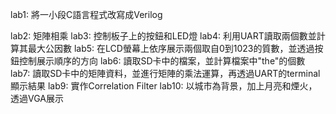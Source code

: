 lab1: 將一小段C語言程式改寫成Verilog

lab2: 矩陣相乘
lab3: 控制板子上的按鈕和LED燈
lab4: 利用UART讀取兩個數並計算其最大公因數
lab5: 在LCD螢幕上依序展示兩個取自0到1023的質數，並透過按鈕控制展示順序的方向
lab6: 讀取SD卡中的檔案，並計算檔案中"the"的個數
lab7: 讀取SD卡中的矩陣資料，並進行矩陣的乘法運算，再透過UART的terminal顯示結果
lab9: 實作Correlation Filter
lab10: 以城市為背景，加上月亮和煙火，透過VGA展示
